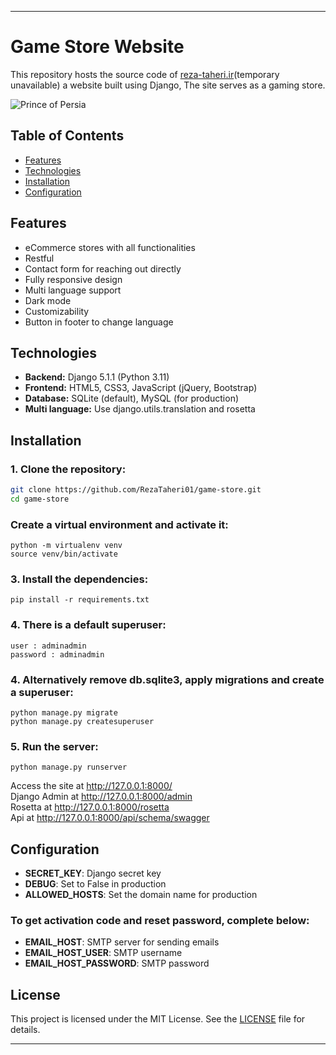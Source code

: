 * * *


# Game Store Website

This repository hosts the source code of [reza-taheri.ir](https://reza-taheri.ir)(temporary unavailable) a website built using Django, The site serves as a gaming store.

![Prince of Persia](https://github.com/user-attachments/assets/adc80554-142e-46a8-a94a-1a7534d25ad1)

## Table of Contents

- [Features](#features)
- [Technologies](#technologies)
- [Installation](#installation)
- [Configuration](#configuration)

## Features

- eCommerce stores with all functionalities
- Restful 
- Contact form for reaching out directly
- Fully responsive design
- Multi language support
- Dark mode
- Customizability
- Button in footer to change language

## Technologies

- **Backend:** Django 5.1.1 (Python 3.11)
- **Frontend:** HTML5, CSS3, JavaScript (jQuery, Bootstrap)
- **Database:** SQLite (default), MySQL (for production)
- **Multi language:** Use django.utils.translation and rosetta

## Installation

### 1. Clone the repository:

```bash
git clone https://github.com/RezaTaheri01/game-store.git
cd game-store
```

### Create a virtual environment and activate it:

```
python -m virtualenv venv
source venv/bin/activate
```

### 3. Install the dependencies:

```
pip install -r requirements.txt
```
### 4. There is a default superuser:

```
user : adminadmin
password : adminadmin
```

### 4. Alternatively remove db.sqlite3, apply migrations and create a superuser:

```
python manage.py migrate
python manage.py createsuperuser
```

### 5. Run the server:

```
python manage.py runserver
```

Access the site at http://127.0.0.1:8000/<br>
Django Admin at http://127.0.0.1:8000/admin<br>
Rosetta at http://127.0.0.1:8000/rosetta<br>
Api at http://127.0.0.1:8000/api/schema/swagger<br>

## Configuration

- **SECRET_KEY**: Django secret key
- **DEBUG**: Set to False in production
- **ALLOWED_HOSTS**: Set the domain name for production
 ### To get activation code and reset password, complete below:
- **EMAIL_HOST**: SMTP server for sending emails
- **EMAIL_HOST_USER**: SMTP username
- **EMAIL_HOST_PASSWORD**: SMTP password

## License

This project is licensed under the MIT License. See the [LICENSE](https://github.com/RezaTaheri01/game-store/edit/main/LICENSE) file for details.


* * *
